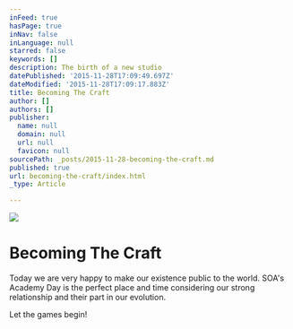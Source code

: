 ```yaml
---
inFeed: true
hasPage: true
inNav: false
inLanguage: null
starred: false
keywords: []
description: The birth of a new studio
datePublished: '2015-11-28T17:09:49.697Z'
dateModified: '2015-11-28T17:09:17.883Z'
title: Becoming The Craft
author: []
authors: []
publisher:
  name: null
  domain: null
  url: null
  favicon: null
sourcePath: _posts/2015-11-28-becoming-the-craft.md
published: true
url: becoming-the-craft/index.html
_type: Article

---
```

![](https://the-grid-user-content.s3-us-west-2.amazonaws.com/4b888805-dda8-4030-88f1-4151abc26135.jpg)

# Becoming The Craft

Today we are very happy to make our existence public to the world. SOA's Academy Day is the perfect place and time considering our strong relationship and their part in our evolution.

Let the games begin!